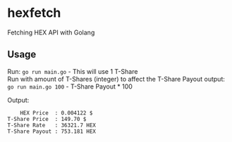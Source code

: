# hexfetch
Fetching HEX API with Golang


## Usage

Run: `go run main.go` - This will use 1 T-Share  
Run with amount of T-Shares (integer) to affect the T-Share Payout output: `go run main.go 100` - T-Share Payout * 100

Output:
```
    HEX Price  : 0.004122 $
T-Share Price  : 149.70 $
T-Share Rate   : 36321.7 HEX
T-Share Payout : 753.181 HEX
```
